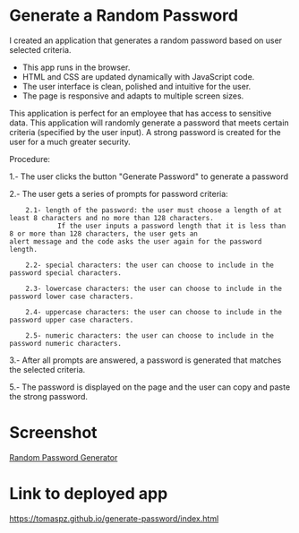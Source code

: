 # Generate a Random Password

I created an application that generates a random password based on user selected criteria. 

* This app runs in the browser. 
* HTML and CSS are updated dynamically with JavaScript code. 
* The user interface is clean, polished and intuitive for the user.
* The page is responsive and adapts to multiple screen sizes.

This application is perfect for an employee that has access to sensitive data.
This application will randomly generate a password that meets certain criteria (specified by the user input).
A strong password is created for the user for a much greater security.

Procedure:

1.- The user clicks the button "Generate Password" to generate a password

2.- The user gets a series of prompts for password criteria:

        2.1- length of the password: the user must choose a length of at least 8 characters and no more than 128 characters.
                If the user inputs a password length that it is less than 8 or more than 128 characters, the user gets an                   alert message and the code asks the user again for the password length.
                
        2.2- special characters: the user can choose to include in the password special characters.
        
        2.3- lowercase characters: the user can choose to include in the password lower case characters.
        
        2.4- uppercase characters: the user can choose to include in the password upper case characters.
        
        2.5- numeric characters: the user can choose to include in the password numeric characters.
        
3.- After all prompts are answered, a password is generated that matches the selected criteria.

5.- The password is displayed on the page and the user can copy and paste the strong password.

# Screenshot

[Random Password Generator](/screenshot_password_generator_tpz.png)


# Link to deployed app

https://tomaspz.github.io/generate-password/index.html

